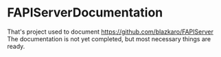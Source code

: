# FAPIServerDocumentation

That's project used to document https://github.com/blazkaro/FAPIServer
The documentation is not yet completed, but most necessary things are ready.
